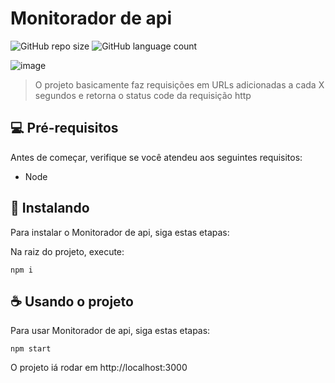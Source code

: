 # Monitorador de api

![GitHub repo size](https://img.shields.io/github/repo-size/gabrielalmeidasantos/Monitorador-de-api?style=for-the-badge)
![GitHub language count](https://img.shields.io/github/languages/count/gabrielalmeidasantos/Monitorador-de-api?style=for-the-badge)

![image](https://user-images.githubusercontent.com/48861829/160524230-0fbf722e-1c3c-452b-8081-465bfe4881ee.png)

> O projeto basicamente faz requisições em URLs adicionadas a cada X segundos e retorna o status code da requisição http


## 💻 Pré-requisitos

Antes de começar, verifique se você atendeu aos seguintes requisitos:

* Node

## 🚀 Instalando 

Para instalar o Monitorador de api, siga estas etapas:

Na raiz do projeto, execute:
```
npm i
```

## ☕ Usando o projeto

Para usar Monitorador de api, siga estas etapas:

```
npm start
```

O projeto iá rodar em http://localhost:3000
